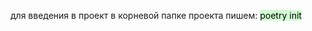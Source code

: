 


для введения в проект в корневой папке проекта пишем:
<mark style="background: #BBFABBA6;">poetry init</mark>